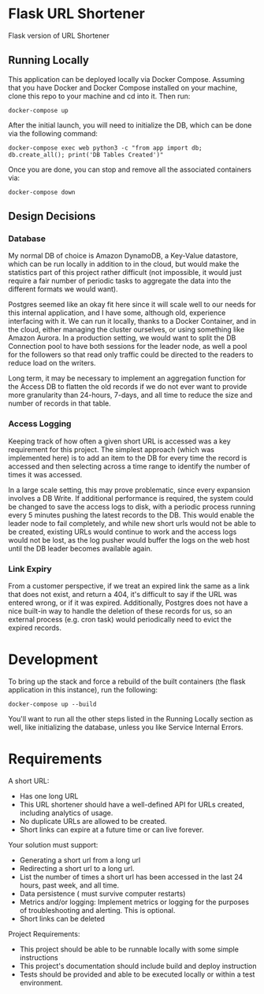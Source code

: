 # Flask URL Shortener
Flask version of URL Shortener

## Running Locally
This application can be deployed locally via Docker Compose. Assuming that you have Docker and Docker Compose installed
on your machine, clone this repo to your machine and cd into it. Then run:
```commandline
docker-compose up
```

After the initial launch, you will need to initialize the DB, which can be done via the following command:
```commandline
docker-compose exec web python3 -c "from app import db; db.create_all(); print('DB Tables Created')"
```

Once you are done, you can stop and remove all the associated containers via:
```commandline
docker-compose down
```

## Design Decisions
### Database
My normal DB of choice is Amazon DynamoDB, a Key-Value datastore, which can be run locally in addition to in the cloud,
but would make the statistics part of this project rather difficult (not impossible, it would just require a fair number
of periodic tasks to aggregate the data into the different formats we would want). 

Postgres seemed like an okay fit here since it will scale well to our needs for this internal application, and I have
some, although old, experience interfacing with it. We can run it locally, thanks to a Docker Container, and in the
cloud, either managing the cluster ourselves, or using something like Amazon Aurora. In a production setting, we would
want to split the DB Connection pool to have both sessions for the leader node, as well a pool for the followers so that
read only traffic could be directed to the readers to reduce load on the writers.

Long term, it may be necessary to implement an aggregation function for the Access DB to flatten the old records if we
do not ever want to provide more granularity than 24-hours, 7-days, and all time to reduce the size and number of
records in that table.

### Access Logging
Keeping track of how often a given short URL is accessed was a key requirement for this project. The simplest approach
(which was implemented here) is to add an item to the DB for every time the record is accessed and then selecting across
a time range to identify the number of times it was accessed.

In a large scale setting, this may prove problematic, since every expansion involves a DB Write. If additional
performance is required, the system could be changed to save the access logs to disk, with a periodic process running
every 5 minutes pushing the latest records to the DB. This would enable the leader node to fail completely, and while
new short urls would not be able to be created, existing URLs would continue to work and the access logs would not be
lost, as the log pusher would buffer the logs on the web host until the DB leader becomes available again.

### Link Expiry
From a customer perspective, if we treat an expired link the same as a link that does not exist, and return a 404,
it's difficult to say if the URL was entered wrong, or if it was expired. Additionally, Postgres does not have a nice
built-in way to handle the deletion of these records for us, so an external process (e.g. cron task) would periodically
need to evict the expired records.


# Development
To bring up the stack and force a rebuild of the built containers (the flask application in this instance), run the
following:
```commandline
docker-compose up --build
```

You'll want to run all the other steps listed in the Running Locally section as well, like initializing the database, 
unless you like Service Internal Errors.

# Requirements
A short URL:
-   Has one long URL
-   This URL shortener should have a well-defined API for URLs created, including analytics of usage.
-   No duplicate URLs are allowed to be created.
-   Short links can expire at a future time or can live forever.

Your solution must support:
-   Generating a short url from a long url
-   Redirecting a short url to a long url.
-   List the number of times a short url has been accessed in the last 24 hours, past week, and all time.
-   Data persistence ( must survive computer restarts)
-   Metrics and/or logging: Implement metrics or logging for the purposes of troubleshooting and alerting. This is optional.
-   Short links can be deleted

Project Requirements:
-   This project should be able to be runnable locally with some simple instructions
-   This project's documentation should include build and deploy instruction
-   Tests should be provided and able to be executed locally or within a test environment.